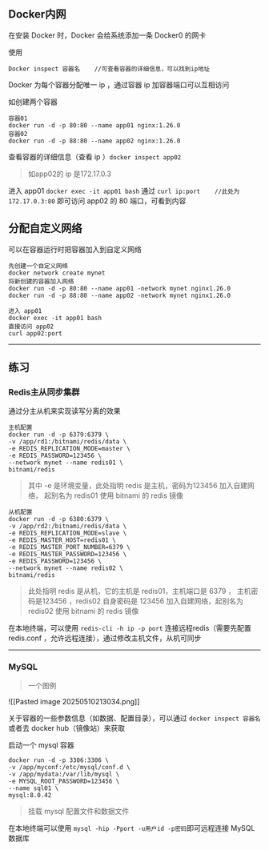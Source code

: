 
## Docker内网

在安装 Docker 时，Docker 会给系统添加一条 Docker0 的网卡

使用

```
Docker inspect 容器名    //可查看容器的详细信息，可以找到ip地址 
```

Docker 为每个容器分配唯一 ip ，通过容器 ip 加容器端口可以互相访问

如创建两个容器

```
容器01
docker run -d -p 80:80 --name app01 nginx:1.26.0
容器02
docker run -d -p 88:80 --name app02 nginx:1.26.0
```

查看容器的详细信息（查看 ip ）`docker inspect app02`

> 如app02的 ip 是172.17.0.3

进入 app01 `docker exec -it app01 bash`
通过 `curl ip:port    //此处为172.17.0.3:80` 即可访问 app02 的 80 端口，可看到内容


## 分配自定义网络

可以在容器运行时把容器加入到自定义网络

```
先创建一个自定义网络
docker network create mynet
将新创建的容器加入网络
docker run -d -p 80:80 --name app01 -network mynet nginx1.26.0
docker run -d -p 88:80 --name app02 -network mynet nginx1.26.0

进入 app01 
docker exec -it app01 bash
直接访问 app02
curl app02:port
```

___

## 练习

### Redis主从同步集群

通过分主从机来实现读写分离的效果

```
主机配置
docker run -d -p 6379:6379 \
-v /app/rd1:/bitnami/redis/data \
-e REDIS_REPLICATION_MODE=master \
-e REDIS_PASSWORD=123456 \
--network mynet --name redis01 \
bitnami/redis
```

> 其中 -e 是环境变量，此处指明 redis 是主机，密码为123456
> 加入自建网络， 起别名为 redis01
> 使用 bitnami 的 redis 镜像

```
从机配置
docker run -d -p 6380:6379 \
-v /app/rd2:/bitnami/redis/data \
-e REDIS_REPLICATION_MODE=slave \
-e REDIS_MASTER_HOST=redis01 \
-e REDIS_MASTER_PORT_NUMBER=6379 \
-e REDIS_MASTER_PASSWORD=123456 \
-e REDIS_PASSWORD=123456 \
--network mynet --name redis02 \
bitnami/redis
```

> 此处指明 redis 是从机，它的主机是 redis01，主机端口是 6379 ，
> 主机密码是123456 ，redis02 自身密码是 123456 
> 加入自建网络，起别名为 redis02
> 使用 bitnami 的 redis 镜像

在本地终端，可以使用 `redis-cli -h ip -p port` 连接远程redis（需要先配置 redis.conf ，允许远程连接），通过修改主机文件，从机可同步

___

### MySQL

 > 一个图例

![[Pasted image 20250510213034.png]]

关于容器的一些参数信息（如数据、配置目录），可以通过 `docker inspect 容器名` 或者去 docker hub（镜像站）来获取

启动一个 mysql 容器

```
docker run -d -p 3306:3306 \
-v /app/myconf:/etc/mysql/conf.d \
-v /app/mydata:/var/lib/mysql \
-e MYSQL_ROOT_PASSWORD=123456 \
--name sql01 \
mysql:8.0.42
```

> 挂载 mysql 配置文件和数据文件

在本地终端可以使用 `mysql -hip -Pport -u用户id -p密码`即可远程连接 MySQL 数据库